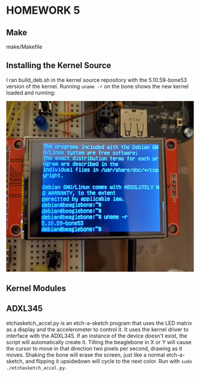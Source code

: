 # HOMEWORK 5

## Make

make/Makefile

## Installing the Kernel Source

I ran build_deb.sh in the kernel source repository with the 5.10.59-bone53 version of the kernel. Running `uname -r` on the bone shows the new kernel loaded and running:

![kernel version](kernelversion.jpg)

## Kernel Modules


## ADXL345

etchasketch_accel.py is an etch-a-sketch program that uses the LED matrix as a display and the accelerometer to control it. It uses the kernel driver to interface with the ADXL345. If an instance of the device doesn't exist, the script will automatically create it. Tilting the beaglebone in X or Y will cause the cursor to move in that direction two pixels per second, drawing as it moves. Shaking the bone will erase the screen, just like a normal etch-a-sketch, and flipping it upsidedown will cycle to the next color. Run with `sudo ./etchasketch_accel.py`.
